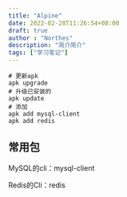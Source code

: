 ```yaml
---
title: "Alpine"
date: 2022-02-28T11:26:54+08:00
draft: true
author : "Northes"
description: "简介简介"
tags: ["学习笔记"]
---
```


```shell
# 更新apk
apk upgrade
# 升级已安装的
apk update
# 添加
apk add mysql-client
apk add redis
```

## 常用包
MySQL的cli：mysql-client

Redis的Cli：redis